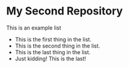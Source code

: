 # My Second Repository

This is an example list
* This is the first thing in the list.
* This is the second thing in the list.
* This is the last thing in the list.
* Just kidding! This is the last!
